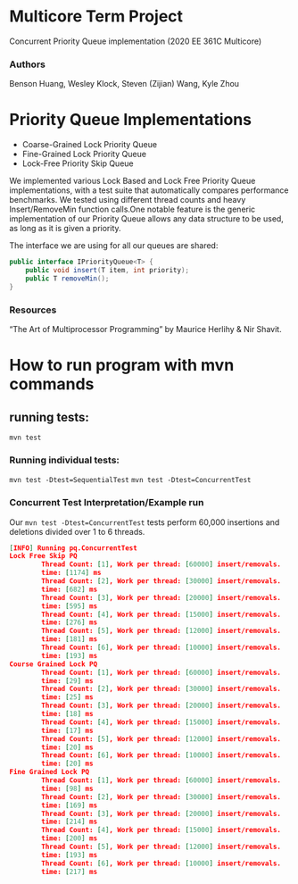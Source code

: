 # Multicore Term Project
Concurrent Priority Queue implementation (2020 EE 361C Multicore)

### Authors
Benson Huang, Wesley Klock, Steven (Zijian) Wang, Kyle Zhou

# Priority Queue Implementations
- Coarse-Grained Lock Priority Queue 
- Fine-Grained Lock Priority Queue
- Lock-Free Priority Skip Queue

We implemented various Lock Based and Lock Free Priority Queue implementations, with a test suite that automatically compares performance benchmarks.
We tested using different thread counts and heavy Insert/RemoveMin function calls.One notable feature is the generic implementation of our Priority Queue allows any data structure to be used, as long as it is given a priority. 

The interface we are using for all our queues are shared: 
```java
public interface IPriorityQueue<T> {
    public void insert(T item, int priority);    
    public T removeMin();
}
```

### Resources
“The Art of Multiprocessor Programming” by Maurice Herlihy & Nir Shavit.

# How to run program with mvn commands

## running tests:
`mvn test`

### Running individual tests:
`mvn test -Dtest=SequentialTest`
`mvn test -Dtest=ConcurrentTest`


### Concurrent Test Interpretation/Example run
Our `mvn test -Dtest=ConcurrentTest` tests perform 60,000 insertions and deletions divided over 1 to 6 threads.

```json
[INFO] Running pq.ConcurrentTest
Lock Free Skip PQ
        Thread Count: [1], Work per thread: [60000] insert/removals.
        time: [1174] ms
        Thread Count: [2], Work per thread: [30000] insert/removals.
        time: [682] ms
        Thread Count: [3], Work per thread: [20000] insert/removals.
        time: [595] ms
        Thread Count: [4], Work per thread: [15000] insert/removals.
        time: [276] ms
        Thread Count: [5], Work per thread: [12000] insert/removals.
        time: [181] ms
        Thread Count: [6], Work per thread: [10000] insert/removals.
        time: [193] ms
Course Grained Lock PQ
        Thread Count: [1], Work per thread: [60000] insert/removals.
        time: [29] ms
        Thread Count: [2], Work per thread: [30000] insert/removals.
        time: [25] ms
        Thread Count: [3], Work per thread: [20000] insert/removals.
        time: [18] ms
        Thread Count: [4], Work per thread: [15000] insert/removals.
        time: [17] ms
        Thread Count: [5], Work per thread: [12000] insert/removals.
        time: [20] ms
        Thread Count: [6], Work per thread: [10000] insert/removals.
        time: [20] ms
Fine Grained Lock PQ
        Thread Count: [1], Work per thread: [60000] insert/removals.
        time: [98] ms
        Thread Count: [2], Work per thread: [30000] insert/removals.
        time: [169] ms
        Thread Count: [3], Work per thread: [20000] insert/removals.
        time: [214] ms
        Thread Count: [4], Work per thread: [15000] insert/removals.
        time: [200] ms
        Thread Count: [5], Work per thread: [12000] insert/removals.
        time: [193] ms
        Thread Count: [6], Work per thread: [10000] insert/removals.
        time: [217] ms
```